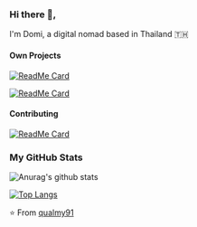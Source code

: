 ### Hi there 👋,

I'm Domi, a digital nomad based in Thailand :thailand:

#### Own Projects
[![ReadMe Card](https://github-readme-stats.vercel.app/api/pin/?username=qualmy91&repo=toolbox-for-asgaros-forum-free&theme=algolia)](https://github.com/qualmy91/toolbox-for-asgaros-forum-free)

[![ReadMe Card](https://github-readme-stats.vercel.app/api/pin/?username=qualmy91&repo=google-apps-script&theme=algolia)](https://github.com/qualmy91/google-apps-script)

#### Contributing
[![ReadMe Card](https://github-readme-stats.vercel.app/api/pin/?username=asgaros&repo=asgaros-forum&theme=algolia&show_owner=true)](https://github.com/Asgaros/asgaros-forum)

### My GitHub Stats

![Anurag's github stats](https://github-readme-stats.vercel.app/api?username=qualmy91&show_icons=true&count_private=true&theme=algolia)

[![Top Langs](https://github-readme-stats.vercel.app/api/top-langs/?username=qualmy91&theme=algolia&count_private=true)](https://github.com/anuraghazra/github-readme-stats)

⭐️ From [qualmy91](https://github.com/qualmy91)
